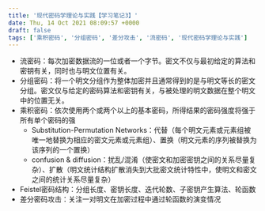 ```yaml
---
title: '现代密码学理论与实践【学习笔记3】'
date: Thu, 14 Oct 2021 08:09:57 +0000
draft: false
tags: ['乘积密码', '分组密码', '差分攻击', '流密码', '现代密码学理论与实践']
---
```


*   流密码：每次加密数据流的一位或者一个字节。密文不仅与最初给定的算法和密钥有关，同时也与明文位置有关。
*   分组密码：将一个明文分组作为整体加密并且通常得到的是与明文等长的密文分组。密文仅与给定的密码算法和密钥有关，与被处理的明文数据在整个明文中的位置无关。
*   乘积密码：依次使用两个或两个以上的基本密码，所得结果的密码强度将强于所有单个密码的强
    *   Substitution-Permutation Networks：代替（每个明文元素或元素组被唯一地替换为相应的密文元素或元素组）、置换（明文元素的序列被替换为该序列的一个置换）
    *   confusion & diffusion：扰乱/混淆（使密文和加密密钥之间的关系尽量复杂）、扩散（明文统计结构扩散消失到大批密文统计特性中，使明文和密文之间的统计关系尽量复杂）
*   Feistel密码结构：分组长度、密钥长度、迭代轮数、子密钥产生算法、轮函数
*   差分密码攻击：关注一对明文在加密过程中通过轮函数的演变情况